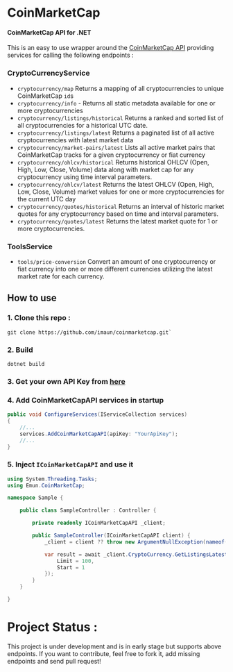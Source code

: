 # CoinMarketCap
#### CoinMarketCap API for .NET 

This is an easy to use wrapper around the [CoinMarketCap API](https://coinmarketcap.com/api/documentation/v1/) providing services for calling the following endpoints :
### CryptoCurrencyService
- `cryptocurrency/map` Returns a mapping of all cryptocurrencies to unique CoinMarketCap `id`s
- `cryptocurrency/info` - Returns all static metadata available for one or more cryptocurrencies
- `cryptocurrency/listings/historical` Returns a ranked and sorted list of all cryptocurrencies for a historical UTC date.
- `cryptocurrency/listings/latest` Returns a paginated list of all active cryptocurrencies with latest market data
- `cryptocurrency/market-pairs/latest` Lists all active market pairs that CoinMarketCap tracks for a given cryptocurrency or fiat currency
- `cryptocurrency/ohlcv/historical` Returns historical OHLCV (Open, High, Low, Close, Volume) data along with market cap for any cryptocurrency using time interval parameters.
- `cryptocurrency/ohlcv/latest` Returns the latest OHLCV (Open, High, Low, Close, Volume) market values for one or more cryptocurrencies for the current UTC day
- `cryptocurrency/quotes/historical` Returns an interval of historic market quotes for any cryptocurrency based on time and interval parameters.
- `cryptocurrency/quotes/latest` Returns the latest market quote for 1 or more cryptocurrencies.

### ToolsService
- `tools/price-conversion` Convert an amount of one cryptocurrency or fiat currency into one or more different currencies utilizing the latest market rate for each currency.

## How to use
### 1. Clone this repo :
```cli
git clone https://github.com/imaun/coinmarketcap.git`
```
### 2. Build 
```cli
dotnet build
```

### 3. Get your own API Key from [here](https://pro.coinmarketcap.com/signup/)

### 4. Add CoinMarketCapAPI services in startup
```cs
public void ConfigureServices(IServiceCollection services)
{
    //...
    services.AddCoinMarketCapAPI(apiKey: "YourApiKey");
    //...
}
```
### 5. Inject `ICoinMarketCapAPI` and use it
```cs
using System.Threading.Tasks;
using Emun.CoinMarketCap;

namespace Sample {

    public class SampleController : Controller {

        private readonly ICoinMarketCapAPI _client;

        public SampleController(ICoinMarketCapAPI client) {
            _client = client ?? throw new ArgumentNullException(nameof(client));

            var result = await _client.CryptoCurrency.GetListingsLatestAsync(new ListingsLatestQuery {
                Limit = 100,
                Start = 1
            });
        }
    }

}
```


# Project Status :
This project is under development and is in early stage but supports above endpoints. If you want to contribute, feel free to fork it, add missing endpoints and send pull request!
